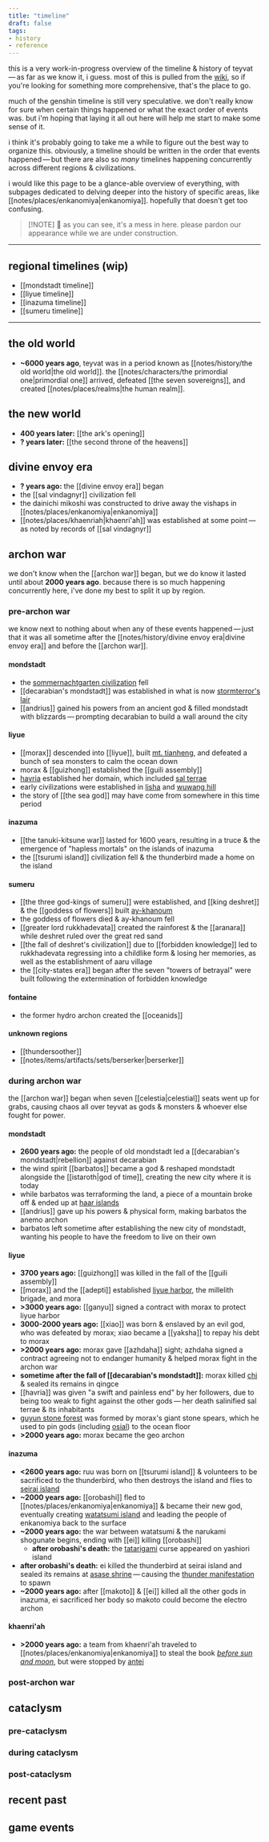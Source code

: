 ```yaml
---
title: "timeline"
draft: false
tags:
- history
- reference
---
```


this is a very work-in-progress overview of the timeline & history of teyvat — as far as we know it, i guess. most of this is pulled from the [wiki](https://genshin-impact.fandom.com/wiki/Timeline), so if you're looking for something more comprehensive, that's the place to go.

much of the genshin timeline is still very speculative. we don't really know for sure when certain things happened or what the exact order of events was. but i'm hoping that laying it all out here will help me start to make some sense of it.

i think it's probably going to take me a while to figure out the best way to organize this. obviously, a timeline should be written in the order that events happened — but there are also so *many* timelines happening concurrently across different regions & civilizations. 

i would like this page to be a glance-able overview of everything, with subpages dedicated to delving deeper into the history of specific areas, like [[notes/places/enkanomiya|enkanomiya]]. hopefully that doesn't get too confusing.


> [!NOTE] 🚧
> as you can see, it's a mess in here. please pardon our appearance while we are under construction.


---

## regional timelines (wip)
- [[mondstadt timeline]]
- [[liyue timeline]]
- [[inazuma timeline]]
- [[sumeru timeline]]

---

## the old world
- **~6000 years ago**, teyvat was in a period known as [[notes/history/the old world|the old world]]. the [[notes/characters/the primordial one|primordial one]] arrived, defeated [[the seven sovereigns]], and created [[notes/places/realms|the human realm]].

## the new world
- **400 years later:** [[the ark's opening]] 
- **? years later:** [[the second throne of the heavens]] 

## divine envoy era
- **? years ago:** the [[divine envoy era]] began
- the [[sal vindagnyr]] civilization fell
- the dainichi mikoshi was constructed to drive away the vishaps in [[notes/places/enkanomiya|enkanomiya]]
- [[notes/places/khaenriah|khaenri'ah]] was established at some point — as noted by records of [[sal vindagnyr]]

## archon war
we don't know when the [[archon war]] began, but we do know it lasted until about **2000 years ago**. because there is so much happening concurrently here, i've done my best to split it up by region.
### pre-archon war
we know next to nothing about when any of these events happened — just that it was all sometime after the [[notes/history/divine envoy era|divine envoy era]] and before the [[archon war]].

#### mondstadt
- the [sommernachtgarten civilization](https://genshin-impact.fandom.com/wiki/Midsummer_Courtyard) fell
- [[decarabian's mondstadt]] was established in what is now [stormterror's lair](https://genshin-impact.fandom.com/wiki/Stormterror%27s_Lair)
- [[andrius]] gained his powers from an ancient god & filled mondstadt with blizzards — prompting decarabian to build a wall around the city

#### liyue
- [[morax]] descended into [[liyue]], built [mt. tianheng](https://genshin-impact.fandom.com/wiki/Mt._Tianheng), and defeated a bunch of sea monsters to calm the ocean down
- morax & [[guizhong]] established the [[guili assembly]] 
- [havria](https://genshin-impact.fandom.com/wiki/Havria) established her domain, which included [sal terrae](https://genshin-impact.fandom.com/wiki/Sal_Terrae)
- early civilizations were established in [lisha](https://genshin-impact.fandom.com/wiki/Lisha) and [wuwang hill](https://genshin-impact.fandom.com/wiki/Wuwang_Hill)
- the story of [[the sea god]] may have come from somewhere in this time period

#### inazuma
- [[the tanuki-kitsune war]] lasted for 1600 years, resulting in a truce & the emergence of "hapless mortals" on the islands of inazuma
- the [[tsurumi island]] civilization fell & the thunderbird made a home on the island

#### sumeru
- [[the three god-kings of sumeru]] were established, and [[king deshret]] & the [[goddess of flowers]] built [ay-khanoum](https://genshin-impact.fandom.com/wiki/Ay-Khanoum)
- the goddess of flowers died & ay-khanoum fell
- [[greater lord rukkhadevata]] created the rainforest & the [[aranara]] while deshret ruled over the great red sand
- [[the fall of deshret's civilization]] due to [[forbidden knowledge]] led to rukkhadevata regressing into a childlike form & losing her memories, as well as the establishment of aaru village
- the [[city-states era]] began after the seven "towers of betrayal" were built following the extermination of forbidden knowledge

#### fontaine
- the former hydro archon created the [[oceanids]] 

#### unknown regions
- [[thundersoother]]
- [[notes/items/artifacts/sets/berserker|berserker]]

### during archon war
the [[archon war]] began when seven [[celestia|celestial]] seats went up for grabs, causing chaos all over teyvat as gods & monsters & whoever else fought for power.

#### mondstadt
- **2600 years ago:** the people of old mondstadt led a [[decarabian's mondstadt|rebellion]] against decarabian
- the wind spirit [[barbatos]] became a god & reshaped mondstadt alongside the [[istaroth|god of time]], creating the new city where it is today
- while barbatos was terraforming the land, a piece of a mountain broke off & ended up at [haar islands](https://genshin-impact.fandom.com/wiki/Golden_Apple_Archipelago)
- [[andrius]] gave up his powers & physical form, making barbatos the anemo archon
- barbatos left sometime after establishing the new city of mondstadt, wanting his people to have the freedom to live on their own

#### liyue
* **3700 years ago:** [[guizhong]] was killed in the fall of the [[guili assembly]]
* [[morax]] and the [[adepti]] established [liyue harbor](https://genshin-impact.fandom.com/wiki/Liyue_Harbor), the millelith brigade, and mora
* **>3000 years ago:** [[ganyu]] signed a contract with morax to protect liyue harbor
* **3000-2000 years ago:** [[xiao]] was born & enslaved by an evil god, who was defeated by morax; xiao became a [[yaksha]] to repay his debt to morax
* **>2000 years ago:** morax gave [[azhdaha]] sight; azhdaha signed a contract agreeing not to endanger humanity & helped morax fight in the archon war
* **sometime after the fall of [[decarabian's mondstadt]]:** morax killed [chi](https://genshin-impact.fandom.com/wiki/Chi) & sealed its remains in qingce
* [[havria]] was given "a swift and painless end" by her followers, due to being too weak to fight against the other gods — her death salinified sal terrae & its inhabitants
* [guyun stone forest](https://genshin-impact.fandom.com/wiki/Guyun_Stone_Forest) was formed by morax's giant stone spears, which he used to pin gods (including [osial](https://genshin-impact.fandom.com/wiki/Osial)) to the ocean floor
* **>2000 years ago:** morax became the geo archon 

#### inazuma
- **<2600 years ago:** ruu was born on [[tsurumi island]] & volunteers to be sacrificed to the thunderbird, who then destroys the island and flies to [seirai island](https://genshin-impact.fandom.com/wiki/Seirai_Island)
- **~2000 years ago:** [[orobashi]] fled to [[notes/places/enkanomiya|enkanomiya]] & became their new god, eventually creating [watatsumi island](https://genshin-impact.fandom.com/wiki/Watatsumi_Island) and leading the people of enkanomiya back to the surface
- **~2000 years ago:** the war between watatsumi & the narukami shogunate begins, ending with [[ei]] killing [[orobashi]]
	- **after orobashi's death:** the [tatarigami](https://genshin-impact.fandom.com/wiki/Tatarigami) curse appeared on yashiori island
- **after orobashi's death:** ei killed the thunderbird at seirai island and sealed its remains at [asase shrine](https://genshin-impact.fandom.com/wiki/Asase_Shrine) — causing the [thunder manifestation](https://genshin-impact.fandom.com/wiki/Thunder_Manifestation) to spawn
- **~2000 years ago:** after [[makoto]] & [[ei]] killed all the other gods in inazuma, ei sacrificed her body so makoto could become the electro archon

#### khaenri'ah
- **>2000 years ago:** a team from khaenri'ah traveled to [[notes/places/enkanomiya|enkanomiya]] to steal the book [*before sun and moon*](https://genshin-impact.fandom.com/wiki/Before_Sun_and_Moon), but were stopped by [antei](https://genshin-impact.fandom.com/wiki/Antei)


### post-archon war

## cataclysm
### pre-cataclysm
### during cataclysm
### post-cataclysm
## recent past

## game events

